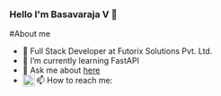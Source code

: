 ### Hello I'm Basavaraja V 👋

#About me

- 🔭 Full Stack Developer at Futorix Solutions Pvt. Ltd. 
- 🌱 I’m currently learning FastAPI
- 💬 Ask me about [here](https://github.com/royaldevops/royaldevops/issues)
- 📫 How to reach me: <a href="https://www.linkedin.com/in/rajdeveloper/"><img align="left" src="https://raw.githubusercontent.com/username/reponame/branch/foldername/icon.svg" alt="icon | LinkedIn" width="21px"/></a>



